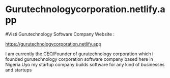 # Gurutechnologycorporation.netlify.app

#Visti Gurutechnology Software Company Website :


https://gurutechnologycorporation.netlify.app


I am currently the CEO/Founder of gurutechnology corporation which i founded gurutechnology corporation software company based here in Nigeria Uyo my startup company builds software for any kind of businesses and startups 
